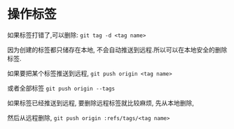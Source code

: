# 操作标签

如果标签打错了,可以删除: `git tag -d <tag name>`

因为创建的标签都只储存在本地, 不会自动推送到远程.所以可以在本地安全的删除标签.

如果要把某个标签推送到远程, `git push origin <tag name>`

或者全部标签 `git push origin --tags`

如果标签已经推送到远程, 要删除远程标签就比较麻烦, 先从本地删除,

然后从远程删除, `git push origin :refs/tags/<tag name>`